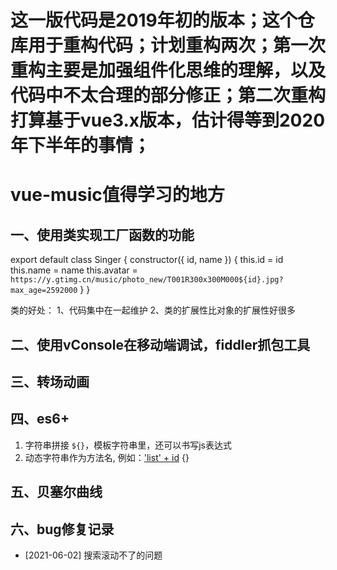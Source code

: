 # 这一版代码是2019年初的版本；这个仓库用于重构代码；计划重构两次；第一次重构主要是加强组件化思维的理解，以及代码中不太合理的部分修正；第二次重构打算基于vue3.x版本，估计得等到2020年下半年的事情；
# vue-music值得学习的地方
## 一、使用类实现工厂函数的功能
export default class Singer {
  constructor({ id, name }) {
    this.id = id
    this.name = name
    this.avatar = `https://y.gtimg.cn/music/photo_new/T001R300x300M000${id}.jpg?max_age=2592000`
  }
}

类的好处：
1、代码集中在一起维护
2、类的扩展性比对象的扩展性好很多

## 二、使用vConsole在移动端调试，fiddler抓包工具

## 三、转场动画
 
## 四、es6+
1. 字符串拼接 `${}`，模板字符串里，还可以书写js表达式
2. 动态字符串作为方法名, 例如：['list' + id]() {}

## 五、贝塞尔曲线

## 六、bug修复记录
- [2021-06-02] 
  搜索滚动不了的问题    
  
